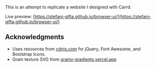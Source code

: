 This is an attempt to replicate a website I designed with Carrd.

Live preview: [https://stefani-gifta.github.io/browser-ui/](https://stefani-gifta.github.io/browser-ui/)

## Acknowledgments

*   Uses resources from [cdnjs.com](https://cdnjs.com/) for jQuery, Font Awesome, and Bootstrap Icons.
*   Grain texture SVG from [grainy-gradients.vercel.app](https://grainy-gradients.vercel.app/)
